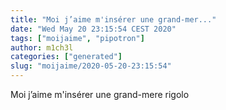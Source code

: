 ```yaml
---
title: "Moi j’aime m'insérer une grand-mer..."
date: "Wed May 20 23:15:54 CEST 2020"
tags: ["moijaime", "pipotron"]
author: m1ch3l
categories: ["generated"]
slug: "moijaime/2020-05-20-23:15:54"
---
```


Moi j’aime m'insérer une grand-mere rigolo
